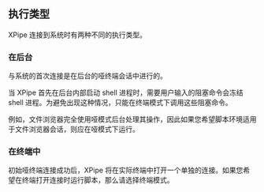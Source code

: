 ## 执行类型

XPipe 连接到系统时有两种不同的执行类型。

### 在后台

与系统的首次连接是在后台的哑终端会话中进行的。

当 XPipe 首先在后台内部启动 shell 进程时，需要用户输入的阻塞命令会冻结 shell 进程。为避免出现这种情况，只能在终端模式下调用这些阻塞命令。

例如，文件浏览器完全使用哑模式后台处理其操作，因此如果您希望脚本环境适用于文件浏览器会话，则应在哑模式下运行。

### 在终端中

初始哑终端连接成功后，XPipe 将在实际终端中打开一个单独的连接。如果您希望在终端打开连接时运行脚本，那么请选择终端模式。
